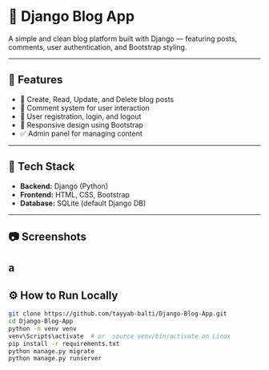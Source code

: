 # 📝 Django Blog App

A simple and clean blog platform built with Django — featuring posts, comments, user authentication, and Bootstrap styling.

---

## 🚀 Features

- 📰 Create, Read, Update, and Delete blog posts
- 💬 Comment system for user interaction
- 🔐 User registration, login, and logout
- 🎨 Responsive design using Bootstrap
- ✅ Admin panel for managing content

---

## 🔧 Tech Stack

- **Backend:** Django (Python)
- **Frontend:** HTML, CSS, Bootstrap
- **Database:** SQLite (default Django DB)

---

## 📷 Screenshots

a
---

## ⚙️ How to Run Locally

```bash
git clone https://github.com/tayyab-balti/Django-Blog-App.git
cd Django-Blog-App
python -m venv venv
venv\Scripts\activate  # or  source venv/bin/activate on Linux
pip install -r requirements.txt
python manage.py migrate
python manage.py runserver
